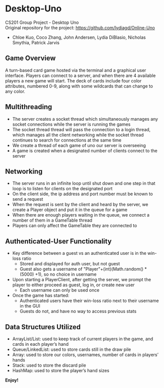 # Desktop-Uno
CS201 Group Project - Desktop Uno  
Original repository for the project: https://github.com/lydiagd/Online-Uno
 - Chloe Kuo, Coco Zhang, John Andersen, Lydia DiBlasio, Nicholas Smythia, Patrick Jarvis
 
## Game Overview
A turn-based card game hosted via the terminal and a graphical user interface. Players can connect to a server, and when there are 4 available players a new game will start. The deck of cards include four color attributes, numbered 0-9, along with some wildcards that can change to any color.

## Multithreading
 - The server creates a socket thread which simultaneously manages any socket connections while the server is running the games
 - The socket thread thread will pass the connection to a login thread, which manages  all the client networking while the socket thread continues to search for connections at the same time
 - We create a thread of each game of uno our server is overseeing
 - A game is created when a designated number of clients connect to the server
 
 ## Networking
 - The server runs in an infinite loop until shut down and one step in that loop is to listen for clients on the designated port
 - On the client side, the ip address and port number must be known to send a request
 - When the request is sent by the client and heard by the server, we create a Player object and put it in the queue for a game
 - When there are enough players waiting in the queue, we connect a number of them in a GameTable thread
 - Players can only affect the GameTable they are connected to
 
 ## Authenticated-User Functionality
 - Key difference between a guest vs an authenticated user is in the win-loss ratio
   - Stored and displayed for auth user, but not guest
   - Guest also gets a username of "Player"+(int)(Math.random() * (5000) +1), so no choice in username
 - Upon starting a PlayerClient, after getting the server, we prompt the player to either proceed as guest, log in, or create new user
   - Each username can only be used once
 - Once the game has started:
   - Authenticated users have their win-loss ratio next to their username in the GUI
   - Guests do not, and have no way to access previous stats


## Data Structures Utilized
 - ArrayList/List: used to keep track of current players in the game, and cards in each player’s hand
 - Queue/LinkedList: used to store cards still in the draw pile
 - Array: used to store our colors, usernames, number of cards in players’ hands
 - Stack: used to store the discard pile
 - HashMap: used to store the player’s hand sizes
 
**Enjoy!**
